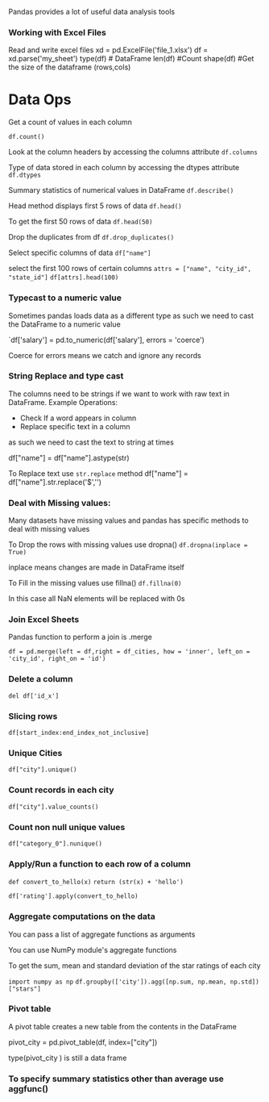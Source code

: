 Pandas provides a lot of useful data analysis tools 

### Working with Excel Files 

Read and write excel files
xd = pd.ExcelFile('file_1.xlsx')
df = xd.parse('my_sheet')
type(df) #  DataFrame
len(df) #Count
shape(df) #Get the size of the dataframe (rows,cols) 

# Data Ops
Get a count of values in each column 

`df.count()`

Look at the column headers by accessing the columns attribute
`df.columns`

Type of data stored in each column by accessing the dtypes attribute
`df.dtypes`

Summary statistics of numerical values in DataFrame
`df.describe()`

Head method displays first 5 rows of data
`df.head()`

To get the first 50 rows of data
`df.head(50)`

Drop the duplicates from df
`df.drop_duplicates()`

Select specific columns of data
`df["name"]`

select the first 100 rows of certain columns
`attrs = ["name", "city_id", "state_id"]`
`df[attrs].head(100)`

### Typecast to a numeric value
Sometimes pandas loads data as a different type as such we need to cast the DataFrame to a numeric value

`df['salary'] = pd.to_numeric(df['salary'], errors = 'coerce')

Coerce for errors means we catch and ignore any records

### String Replace and type cast
The columns need to be strings if we want to work with raw text in DataFrame.
Example Operations:
* Check If a word appears in column
* Replace specific text in a column

as such we need to cast the text to string at times

df["name"] = df["name"].astype(str)

To Replace text use `str.replace` method
df["name"] = df["name"].str.replace('$','')

### Deal with Missing values:

Many datasets have missing values and pandas has specific methods to deal with missing values

To Drop the rows with missing values use dropna()
`df.dropna(inplace = True)`

inplace means changes are made in DataFrame itself

To Fill in the missing values use fillna()
`df.fillna(0)` 

In this case all NaN elements will be replaced with 0s

### Join Excel Sheets
Pandas function to perform a join is .merge

`df = pd.merge(left = df,right = df_cities, how = 'inner', left_on = 'city_id', right_on = 'id')`

### Delete a column
`del df['id_x']`

### Slicing rows
`df[start_index:end_index_not_inclusive]`

### Unique Cities
`df["city"].unique()`

### Count records in each city
`df["city"].value_counts()`

### Count non null unique values
`df["category_0"].nunique()`

### Apply/Run a function to each row of a column 

`def convert_to_hello(x)`
    `return (str(x) + 'hello')`

`df['rating'].apply(convert_to_hello)`

### Aggregate computations on the data

You can pass a list of aggregate functions as arguments 

You can use NumPy module's aggregate functions

To get the sum, mean and standard deviation of the star ratings of each city 

`import numpy as np`
`df.groupby(['city']).agg([np.sum, np.mean, np.std])["stars"]`

### Pivot table

A pivot table creates a new table from the contents in the DataFrame

pivot_city = pd.pivot_table(df, index=["city"])

type(pivot_city ) is still a data frame

### To specify summary statistics other than average use aggfunc()